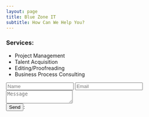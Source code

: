 ```yaml
---
layout: page
title: Blue Zone IT
subtitle: How Can We Help You? 
---
```


### Services:

- Project Management
- Talent Acquisition
- Editing/Proofreading
- Business Process Consulting

<form id="contactform" method="POST">

<input type="text" name="name" placeholder="Name"> 
<input type="email" name="_replyto" placeholder="Email"> 
<br>
<textarea name="message" placeholder="Message"></textarea> 
<input type="text" name="_gotcha" style="display:none" />
<input type="hidden" name="_subject" value="Website contact" />
<br>
<input type="submit" value="Send">:
</form>

<script>
    var contactform =  document.getElementById('contactform');
    contactform.setAttribute('action', '//formspree.io/' + 'jlastwood' + '@' + 'gmail' + '.' + 'com');
</script>
